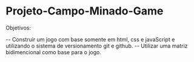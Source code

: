 # Projeto-Campo-Minado-Game

Objetivos: 

-- Construir um jogo com base somente em html, css e javaScript e utilizando o sistema de versionamento git e github.
-- Utilizar uma matriz bidimencional como base para o jogo.